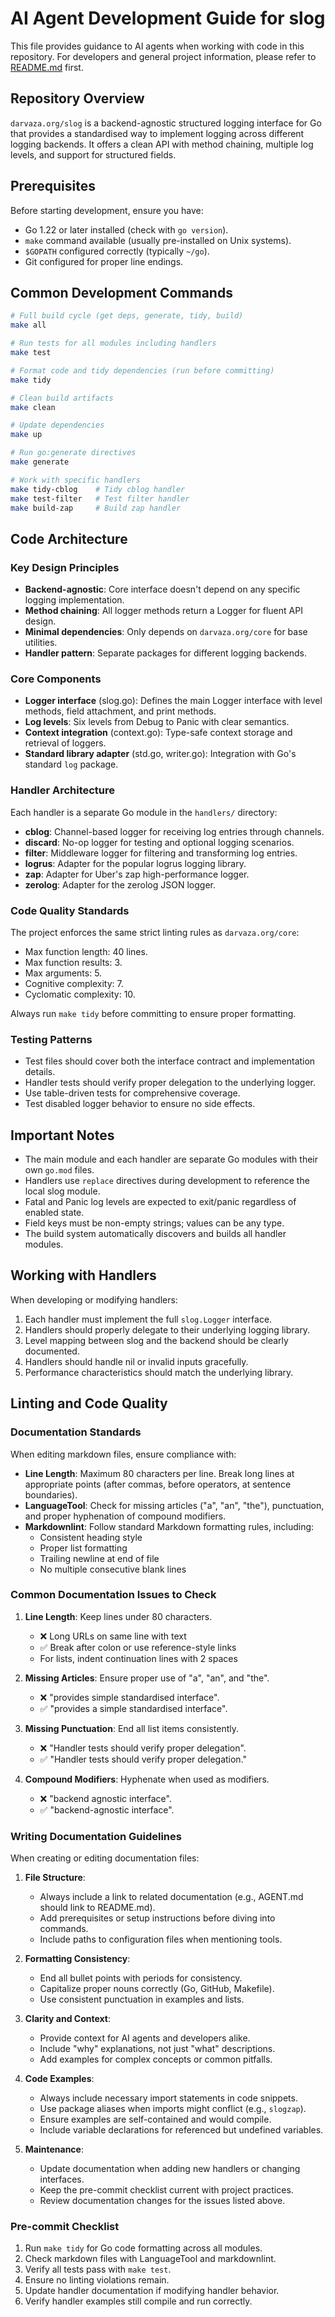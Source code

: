 # AI Agent Development Guide for slog

This file provides guidance to AI agents when working with code in this
repository. For developers and general project information, please refer to
[README.md](README.md) first.

## Repository Overview

`darvaza.org/slog` is a backend-agnostic structured logging interface for Go
that provides a standardised way to implement logging across different logging
backends. It offers a clean API with method chaining, multiple log levels, and
support for structured fields.

## Prerequisites

Before starting development, ensure you have:

- Go 1.22 or later installed (check with `go version`).
- `make` command available (usually pre-installed on Unix systems).
- `$GOPATH` configured correctly (typically `~/go`).
- Git configured for proper line endings.

## Common Development Commands

```bash
# Full build cycle (get deps, generate, tidy, build)
make all

# Run tests for all modules including handlers
make test

# Format code and tidy dependencies (run before committing)
make tidy

# Clean build artifacts
make clean

# Update dependencies
make up

# Run go:generate directives
make generate

# Work with specific handlers
make tidy-cblog    # Tidy cblog handler
make test-filter   # Test filter handler
make build-zap     # Build zap handler
```

## Code Architecture

### Key Design Principles

- **Backend-agnostic**: Core interface doesn't depend on any specific logging
  implementation.
- **Method chaining**: All logger methods return a Logger for fluent API
  design.
- **Minimal dependencies**: Only depends on `darvaza.org/core` for base
  utilities.
- **Handler pattern**: Separate packages for different logging backends.

### Core Components

- **Logger interface** (slog.go): Defines the main Logger interface with level
  methods, field attachment, and print methods.
- **Log levels**: Six levels from Debug to Panic with clear semantics.
- **Context integration** (context.go): Type-safe context storage and retrieval
  of loggers.
- **Standard library adapter** (std.go, writer.go): Integration with Go's
  standard `log` package.

### Handler Architecture

Each handler is a separate Go module in the `handlers/` directory:

- **cblog**: Channel-based logger for receiving log entries through channels.
- **discard**: No-op logger for testing and optional logging scenarios.
- **filter**: Middleware logger for filtering and transforming log entries.
- **logrus**: Adapter for the popular logrus logging library.
- **zap**: Adapter for Uber's zap high-performance logger.
- **zerolog**: Adapter for the zerolog JSON logger.

### Code Quality Standards

The project enforces the same strict linting rules as `darvaza.org/core`:

- Max function length: 40 lines.
- Max function results: 3.
- Max arguments: 5.
- Cognitive complexity: 7.
- Cyclomatic complexity: 10.

Always run `make tidy` before committing to ensure proper formatting.

### Testing Patterns

- Test files should cover both the interface contract and implementation
  details.
- Handler tests should verify proper delegation to the underlying logger.
- Use table-driven tests for comprehensive coverage.
- Test disabled logger behavior to ensure no side effects.

## Important Notes

- The main module and each handler are separate Go modules with their own
  `go.mod` files.
- Handlers use `replace` directives during development to reference the local
  slog module.
- Fatal and Panic log levels are expected to exit/panic regardless of enabled
  state.
- Field keys must be non-empty strings; values can be any type.
- The build system automatically discovers and builds all handler modules.

## Working with Handlers

When developing or modifying handlers:

1. Each handler must implement the full `slog.Logger` interface.
2. Handlers should properly delegate to their underlying logging library.
3. Level mapping between slog and the backend should be clearly documented.
4. Handlers should handle nil or invalid inputs gracefully.
5. Performance characteristics should match the underlying library.

## Linting and Code Quality

### Documentation Standards

When editing markdown files, ensure compliance with:

- **Line Length**: Maximum 80 characters per line. Break long lines at
  appropriate points (after commas, before operators, at sentence boundaries).
- **LanguageTool**: Check for missing articles ("a", "an", "the"), punctuation,
  and proper hyphenation of compound modifiers.
- **Markdownlint**: Follow standard Markdown formatting rules, including:
  - Consistent heading style
  - Proper list formatting
  - Trailing newline at end of file
  - No multiple consecutive blank lines

### Common Documentation Issues to Check

1. **Line Length**: Keep lines under 80 characters.
   - ❌ Long URLs on same line with text
   - ✅ Break after colon or use reference-style links
   - For lists, indent continuation lines with 2 spaces

2. **Missing Articles**: Ensure proper use of "a", "an", and "the".
   - ❌ "provides simple standardised interface".
   - ✅ "provides a simple standardised interface".

3. **Missing Punctuation**: End all list items consistently.
   - ❌ "Handler tests should verify proper delegation".
   - ✅ "Handler tests should verify proper delegation."

4. **Compound Modifiers**: Hyphenate when used as modifiers.
   - ❌ "backend agnostic interface".
   - ✅ "backend-agnostic interface".

### Writing Documentation Guidelines

When creating or editing documentation files:

1. **File Structure**:
   - Always include a link to related documentation (e.g., AGENT.md should
     link to README.md).
   - Add prerequisites or setup instructions before diving into commands.
   - Include paths to configuration files when mentioning tools.

2. **Formatting Consistency**:
   - End all bullet points with periods for consistency.
   - Capitalize proper nouns correctly (Go, GitHub, Makefile).
   - Use consistent punctuation in examples and lists.

3. **Clarity and Context**:
   - Provide context for AI agents and developers alike.
   - Include "why" explanations, not just "what" descriptions.
   - Add examples for complex concepts or common pitfalls.

4. **Code Examples**:
   - Always include necessary import statements in code snippets.
   - Use package aliases when imports might conflict (e.g., `slogzap`).
   - Ensure examples are self-contained and would compile.
   - Include variable declarations for referenced but undefined variables.

5. **Maintenance**:
   - Update documentation when adding new handlers or changing interfaces.
   - Keep the pre-commit checklist current with project practices.
   - Review documentation changes for the issues listed above.

### Pre-commit Checklist

1. Run `make tidy` for Go code formatting across all modules.
2. Check markdown files with LanguageTool and markdownlint.
3. Verify all tests pass with `make test`.
4. Ensure no linting violations remain.
5. Update handler documentation if modifying handler behavior.
6. Verify handler examples still compile and run correctly.
